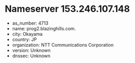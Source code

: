 # Nameserver 153.246.107.148

* as_number: 4713
* name: prog2.blazinghills.com.
* city: Okayama
* country: JP
* organization: NTT Communications Corporation
* version: Unknown
* dnssec: Unknown
